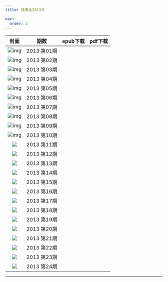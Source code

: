 ```yaml
---
title: 故事会2013年

nav:
  order: 2
---
```

|                            封面                            |     期数     | epub下载 | pdf下载 |
| :---------------------------------------------------------: | :----------: | -------- | ------- |
| ![img](../../../public/images/gushihui/gsh2013/gsh201301.jpg) | 2013 第01期 |          |         |
| ![img](../../../public/images/gushihui/gsh2013/gsh201302.jpg) | 2013 第02期 |          |         |
| ![img](../../../public/images/gushihui/gsh2013/gsh201301.jpg) | 2013 第03期 |          |         |
| ![img](../../../public/images/gushihui/gsh2013/gsh201304.jpg) | 2013 第04期 |          |         |
| ![img](../../../public/images/gushihui/gsh2013/gsh201305.jpg) | 2013 第05期 |          |         |
| ![img](../../../public/images/gushihui/gsh2013/gsh201306.jpg) | 2013 第06期 |          |         |
| ![img](../../../public/images/gushihui/gsh2013/gsh201307.jpg) | 2013 第07期 |          |         |
| ![img](../../../public/images/gushihui/gsh2013/gsh201308.jpg) | 2013 第08期 |          |         |
| ![img](../../../public/images/gushihui/gsh2013/gsh201309.jpg) | 2013 第09期 |          |         |
|     ![img](../../../public/images/gushihui/gsh201310.jpg)     | 2013 第10期 |          |         |
|  ![](../../../public/images/gushihui/gsh2013/gsh201311.jpg)  | 2013 第11期 |          |         |
|  ![](../../../public/images/gushihui/gsh2013/gsh201312.jpg)  | 2013 第12期 |          |         |
|  ![](../../../public/images/gushihui/gsh2013/gsh201313.jpg)  | 2013 第13期 |          |         |
|  ![](../../../public/images/gushihui/gsh2013/gsh201314.jpg)  | 2013 第14期 |          |         |
|  ![](../../../public/images/gushihui/gsh2013/gsh201315.jpg)  | 2013 第15期 |          |         |
|  ![](../../../public/images/gushihui/gsh2013/gsh201316.jpg)  | 2013 第16期 |          |         |
|  ![](../../../public/images/gushihui/gsh2013/gsh201317.jpg)  | 2013 第17期 |          |         |
|  ![](../../../public/images/gushihui/gsh2013/gsh201318.jpg)  | 2013 第18期 |          |         |
|  ![](../../../public/images/gushihui/gsh2013/gsh201319.jpg)  | 2013 第19期 |          |         |
|  ![](../../../public/images/gushihui/gsh2013/gsh201320.jpg)  | 2013 第20期 |          |         |
|  ![](../../../public/images/gushihui/gsh2013/gsh201321.jpg)  | 2013 第21期 |          |         |
|  ![](../../../public/images/gushihui/gsh2013/gsh201322.jpg)  | 2013 第22期 |          |         |
|  ![](../../../public/images/gushihui/gsh2013/gsh201323.jpg)  | 2013 第23期 |          |         |
|  ![](../../../public/images/gushihui/gsh2013/gsh201324.jpg)  | 2013 第24期 |          |         |

---
